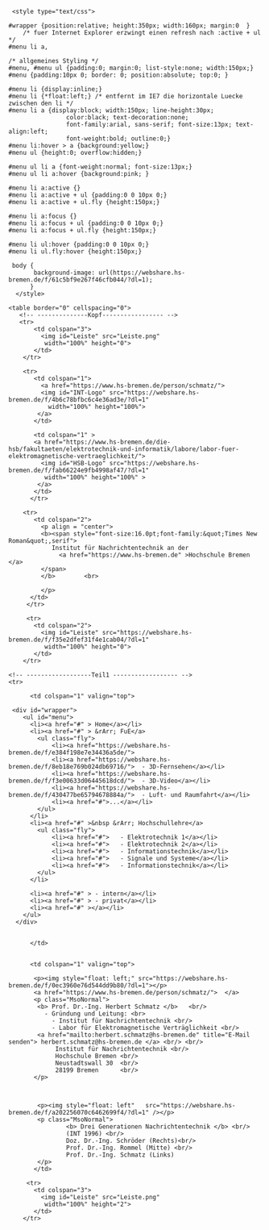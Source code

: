 <html lang="de-DE">
  <head>
   <meta charset="utf-8">
   <meta name="description" content="">
   <meta name="keywords" content="HTML, Metatags">
   <meta name="H.S." content="gp">

     <style type="text/css">
  
	#wrapper {position:relative; height:350px; width:160px; margin:0  }
		/* fuer Internet Explorer erzwingt einen refresh nach :active + ul */
	#menu li a,

	/* allgemeines Styling */
	#menu, #menu ul {padding:0; margin:0; list-style:none; width:150px;}
	#menu {padding:10px 0; border: 0; position:absolute; top:0; }

	#menu li {display:inline;}
	#menu li {*float:left;} /* entfernt im IE7 die horizontale Luecke zwischen den li */
	#menu li a {display:block; width:150px; line-height:30px; 
                    color:black; text-decoration:none; 
            	    font-family:arial, sans-serif; font-size:13px; text-align:left; 
                    font-weight:bold; outline:0;}
	#menu li:hover > a {background:yellow;}
	#menu ul {height:0; overflow:hidden;}

	#menu ul li a {font-weight:normal; font-size:13px;}
	#menu ul li a:hover {background:pink; }

	#menu li a:active {}
	#menu li a:active + ul {padding:0 0 10px 0;}
	#menu li a:active + ul.fly {height:150px;}

	#menu li a:focus {}
	#menu li a:focus + ul {padding:0 0 10px 0;}
	#menu li a:focus + ul.fly {height:150px;}

	#menu li ul:hover {padding:0 0 10px 0;}
	#menu li ul.fly:hover {height:150px;}

     body {
           background-image: url(https://webshare.hs-bremen.de/f/61c5bf9e267f46cfb044/?dl=1);
          }
      </style>
  </head>

  <body>

    <table border="0" cellspacing="0">   
       <!-- --------------Kopf----------------- -->
       <tr>
           <td colspan="3">
             <img id="Leiste" src="Leiste.png"
              width="100%" height="0">
           </td>
        </tr>

        <tr>
           <td colspan="1">
             <a href="https://www.hs-bremen.de/person/schmatz/">
             <img id="INT-Logo" src="https://webshare.hs-bremen.de/f/4b6c78bfbc6c4e36ad3e/?dl=1"
               width="100%" height="100%">
            </a>
           </td>

           <td colspan="1" >
           <a href="https://www.hs-bremen.de/die-hsb/fakultaeten/elektrotechnik-und-informatik/labore/labor-fuer-elektromagnetische-vertraeglichkeit/">
             <img id="HSB-Logo" src="https://webshare.hs-bremen.de/f/fab66224e9fb4998af47/?dl=1"
              width="100%" height="100%" >
            </a>
           </td>
          </tr>

        <tr>
           <td colspan="2">
             <p align = "center">
             <b><span style="font-size:16.0pt;font-family:&quot;Times New Roman&quot;,serif">
                Institut für Nachrichtentechnik an der 
                  <a href="https://www.hs-bremen.de" >Hochschule Bremen </a>
             </span>
             </b>        <br>
          
             </p>
          </td>
         </tr>

         <tr>
           <td colspan="2">
             <img id="Leiste" src="https://webshare.hs-bremen.de/f/f35e2dfef31f4e1cab04/?dl=1"
              width="100%" height="0">
           </td>
        </tr>

	<!-- ------------------Teil1 ------------------ -->
 	<tr>

          <td colspan="1" valign="top">

     <div id="wrapper">
    	<ul id="menu">
          <li><a href="#" > Home</a></li>
          <li><a href="#" > &rArr; FuE</a>
            <ul class="fly">
                <li><a href="https://webshare.hs-bremen.de/f/e384f198e7e34436a5de/">                
				<li><a href="https://webshare.hs-bremen.de/f/8eb18e769b024db69716/">  - 3D-Fernsehen</a></li>
                <li><a href="https://webshare.hs-bremen.de/f/f3e00633d06445618dcd/">  - 3D-Video</a></li>
                <li><a href="https://webshare.hs-bremen.de/f/430477be65794678884a/">  - Luft- und Raumfahrt</a></li>
                <li><a href="#">...</a></li>
            </ul>
          </li>
          <li><a href="#" >&nbsp &rArr; Hochschullehre</a>
            <ul class="fly">
                <li><a href="#">   - Elektrotechnik 1</a></li>
                <li><a href="#">   - Elektrotechnik 2</a></li>
                <li><a href="#">   - Informationstechnik</a></li>
                <li><a href="#">   - Signale und Systeme</a></li>
                <li><a href="#">   - Informationstechnik</a></li>
            </ul>
          </li>

          <li><a href="#" > - intern</a></li>
          <li><a href="#" > - privat</a></li>
          <li><a href="#" ></a></li>
        </ul>
      </div>


          </td>


          <td colspan="1" valign="top">

           <p><img style="float: left;" src="https://webshare.hs-bremen.de/f/0ec3960e76d544dd9b80/?dl=1"></p>
           <a href="https://www.hs-bremen.de/person/schmatz/">  </a>
           <p class="MsoNormal">
            <b> Prof. Dr.-Ing. Herbert Schmatz </b>   <br/>
              - Gründung und Leitung: <br>
                - Institut für Nachrichtentechnik <br/>
                - Labor für Elektromagnetische Verträglichkeit <br/>
            <a href="mailto:herbert.schmatz@hs-bremen.de" title="E-Mail senden"> herbert.schmatz@hs-bremen.de </a> <br/> <br/>
                 Institut für Nachrichtentechnik <br/>
                 Hochschule Bremen <br/>
                 Neustadtswall 30  <br/>
                 28199 Bremen      <br/> 
           </p>
         
           

            <p><img style="float: left"   src="https://webshare.hs-bremen.de/f/a202256070c6462699f4/?dl=1" /></p>
            <p class="MsoNormal"> 
                    <b> Drei Generationen Nachrichtentechnik </b> <br/>
                    (INT 1996) <br/>
                    Doz. Dr.-Ing. Schröder (Rechts)<br/>
                    Prof. Dr.-Ing. Rommel (Mitte) <br/>
                    Prof. Dr.-Ing. Schmatz (Links) 
            </p>
           </td>

         <tr>
           <td colspan="3">
             <img id="Leiste" src="Leiste.png"
              width="100%" height="2">
           </td>
        </tr>


